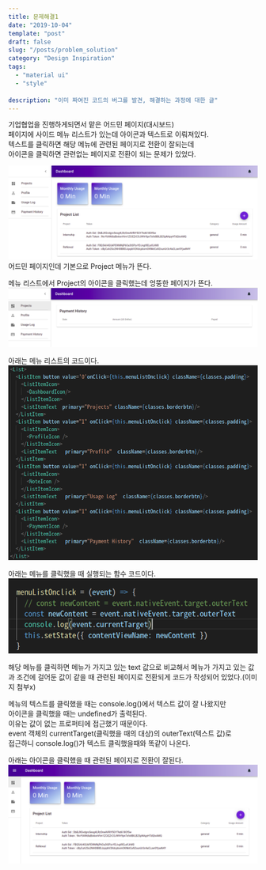 ```yaml
---
title: 문제해결1
date: "2019-10-04"
template: "post"
draft: false
slug: "/posts/problem_solution"
category: "Design Inspiration"
tags:
  - "material ui"
  - "style"

description: "이미 짜여진 코드의 버그를 발견, 해결하는 과정에 대한 글"
---
```


기업협업을 진행하게되면서 맡은 어드민 페이지(대시보드)  
페이지에 사이드 메뉴 리스트가 있는데 아이콘과 텍스트로 이뤄져있다.  
텍스트를 클릭하면 해당 메뉴에 관련된 페이지로 전환이 잘되는데  
아이콘을 클릭하면 관련없는 페이지로 전환이 되는 문제가 있었다.

![admin-page](/media/menuList_project.png)
어드민 페이지인데 기본으로 Project 메뉴가 뜬다.

메뉴 리스트에서 Project의 아이콘을 클릭했는데 엉뚱한 페이지가 뜬다.  
![admin-page](/media/menuList_project2.png)

아래는 메뉴 리스트의 코드이다.  
![admin-page](/media/menuList_project4.png)

아래는 메뉴를 클릭했을 때 실행되는 함수 코드이다.  
![admin-page](/media/menuList_project3.png)

해당 메뉴를 클릭하면 메뉴가 가지고 있는 text 값으로 비교해서 메뉴가 가지고 있는 값과 조건에 걸어둔 값이 같을 때 관련된 페이지로 전환되게 코드가 작성되어 있었다.(이미지 첨부x)

메뉴의 텍스트를 클릭했을 때는 console.log()에서 텍스트 값이 잘 나왔지만  
아이콘을 클릭했을 때는 undefined가 출력된다.  
이유는 값이 없는 프로퍼티에 접근했기 때문이다.  
event 객체의 currentTarget(클릭했을 때의 대상)의 outerText(텍스트 값)로  
접근하니 console.log()가 텍스트 클릭했을때와 똑같이 나온다.

아래는 아이콘을 클릭했을 때 관련된 페이지로 전환이 잘된다.  
![admin-page](/media/menuList_project6.png)
